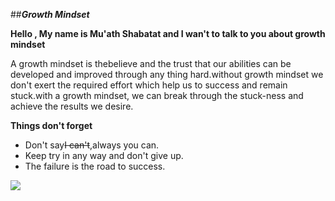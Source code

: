 ##***Growth Mindset***

**Hello , My name is Mu'ath Shabatat and I wan't to talk to you about growth mindset**
 
A growth mindset is thebelieve and the trust that our abilities can be developed and improved through any thing hard.without  growth mindset we don't exert the required effort which help us to success and remain stuck.with a growth mindset, we can break through the stuck-ness and achieve the results we desire.




**Things don't forget**

- Don't say~~I can't~~,always you can.
- Keep try in any way and don't give up.
- The failure is the road to success.

![](https://medchatmonday.com/wp-content/uploads/2019/02/growth-mindset.png)
